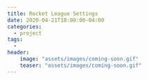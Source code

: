 ```yaml
---
title: Rocket League Settings
date: 2020-04-21T18:00:00-04:00
categories:
  - project
tags:
  -
header:
    image: "assets/images/coming-soon.gif"
    teaser: "assets/images/coming-soon.gif"
---
```

